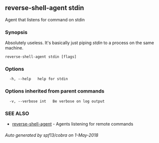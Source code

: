## reverse-shell-agent stdin

Agent that listens for command on stdin

### Synopsis

Absolutely useless. It's basically just piping *stdin* to a process on the same machine.

```
reverse-shell-agent stdin [flags]
```

### Options

```
  -h, --help   help for stdin
```

### Options inherited from parent commands

```
  -v, --verbose int   Be verbose on log output
```

### SEE ALSO

* [reverse-shell-agent](reverse-shell-agent.md)	 - Agents listening for remote commands

###### Auto generated by spf13/cobra on 1-May-2018
